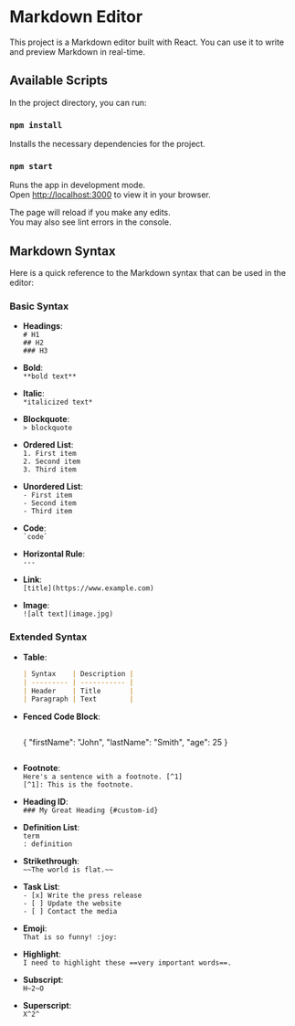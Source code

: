 
# Markdown Editor

This project is a Markdown editor built with React. You can use it to write and preview Markdown in real-time.

## Available Scripts

In the project directory, you can run:

### `npm install`

Installs the necessary dependencies for the project.

### `npm start`

Runs the app in development mode.\
Open [http://localhost:3000](http://localhost:3000) to view it in your browser.

The page will reload if you make any edits.\
You may also see lint errors in the console.

## Markdown Syntax

Here is a quick reference to the Markdown syntax that can be used in the editor:

### Basic Syntax

- **Headings**:  
  `# H1`  
  `## H2`  
  `### H3`

- **Bold**:  
  `**bold text**`

- **Italic**:  
  `*italicized text*`

- **Blockquote**:  
  `> blockquote`

- **Ordered List**:  
  `1. First item`  
  `2. Second item`  
  `3. Third item`

- **Unordered List**:  
  `- First item`  
  `- Second item`  
  `- Third item`

- **Code**:  
  `` `code` ``

- **Horizontal Rule**:  
  `---`

- **Link**:  
  `[title](https://www.example.com)`

- **Image**:  
  `![alt text](image.jpg)`

### Extended Syntax

- **Table**:  
  ```markdown
  | Syntax    | Description |
  | --------- | ----------- |
  | Header    | Title       |
  | Paragraph | Text        |
  ```

- **Fenced Code Block**:  
  ```markdown
  ```
  {
    "firstName": "John",
    "lastName": "Smith",
    "age": 25
  }
  ```
  ```

- **Footnote**:  
  `Here's a sentence with a footnote. [^1]`  
  `[^1]: This is the footnote.`

- **Heading ID**:  
  `### My Great Heading {#custom-id}`

- **Definition List**:  
  `term`  
  `: definition`

- **Strikethrough**:  
  `~~The world is flat.~~`

- **Task List**:  
  `- [x] Write the press release`  
  `- [ ] Update the website`  
  `- [ ] Contact the media`

- **Emoji**:  
  `That is so funny! :joy:`

- **Highlight**:  
  `I need to highlight these ==very important words==.`

- **Subscript**:  
  `H~2~O`

- **Superscript**:  
  `X^2^`
